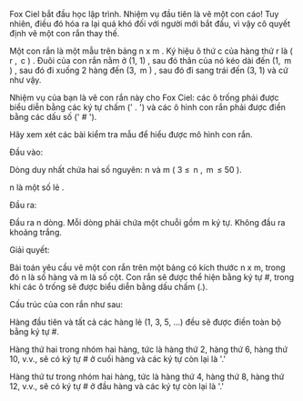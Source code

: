 Fox Ciel bắt đầu học lập trình. Nhiệm vụ đầu tiên là vẽ một con cáo! Tuy nhiên, điều đó hóa ra lại quá khó đối với người mới bắt đầu, vì vậy cô quyết định vẽ một con rắn thay thế.

Một con rắn là một mẫu trên bảng n x m . Ký hiệu ô thứ c của hàng thứ r là ( r ,  c ) . Đuôi của con rắn nằm ở (1, 1) , sau đó thân của nó kéo dài đến (1,  m ) , sau đó đi xuống 2 hàng đến (3,  m ) , sau đó đi sang trái đến (3, 1) và cứ như vậy.

Nhiệm vụ của bạn là vẽ con rắn này cho Fox Ciel: các ô trống phải được biểu diễn bằng các ký tự chấm (' . ') và các ô hình con rắn phải được điền bằng các dấu số (' # ').

Hãy xem xét các bài kiểm tra mẫu để hiểu được mô hình con rắn.

Đầu vào:

Dòng duy nhất chứa hai số nguyên: n và m ( 3 ≤  n ,  m  ≤ 50 ).

n là một số lẻ .

Đầu ra:

Đầu ra n dòng. Mỗi dòng phải chứa một chuỗi gồm m ký tự. Không đầu ra khoảng trắng.

Giải quyết:

Bài toán yêu cầu vẽ một con rắn trên một bảng có kích thước n x m, trong đó n là số hàng và m là số cột. Con rắn sẽ được thể hiện bằng ký tự #, trong khi các ô trống sẽ được biểu diễn bằng dấu chấm (.).

Cấu trúc của con rắn như sau:

Hàng đầu tiên và tất cả các hàng lẻ (1, 3, 5, ...) đều sẽ được điền toàn bộ bằng ký tự #.

Hàng thứ hai trong nhóm hai hàng, tức là hàng thứ 2, hàng thứ 6, hàng thứ 10, v.v., sẽ có ký tự # ở cuối hàng và các ký tự còn lại là '.'

Hàng thứ tư trong nhóm hai hàng, tức là hàng thứ 4, hàng thứ 8, hàng thứ 12, v.v., sẽ có ký tự # ở đầu hàng và các ký tự còn lại là '.'
